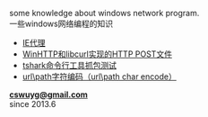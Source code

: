 some knowledge about windows network program.  
一些windows网络编程的知识  

- [IE代理](./ie_proxy)
- [WinHTTP和libcurl实现的HTTP POST文件](./http_post)
- [tshark命令行工具抓包测试](./test_tshark)
- [url\path字符编码（url\path char encode）](./char_encode)



**cswuyg@gmail.com**  
since 2013.6